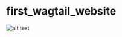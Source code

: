 # first_wagtail_website
![alt text](url=https://github.com/VG-1/first_wagtail_website/blob/main/images/1.png)
